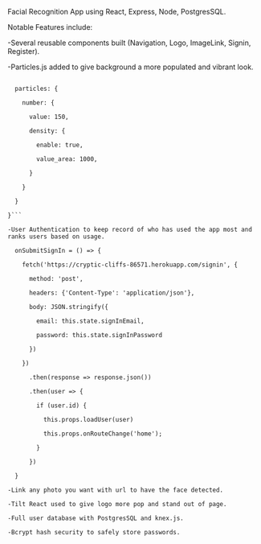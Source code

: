 Facial Recognition App using React, Express, Node, PostgresSQL.


Notable Features include:

-Several reusable components built (Navigation, Logo, ImageLink, Signin, Register).

-Particles.js added to give background a more populated and vibrant look.

```const particlesOptions = {

  particles: {
  
    number: {
    
      value: 150,
      
      density: {
      
        enable: true,
        
        value_area: 1000,
        
      }
      
    }
    
  }
  
}```

-User Authentication to keep record of who has used the app most and ranks users based on usage.

  onSubmitSignIn = () => {

    fetch('https://cryptic-cliffs-86571.herokuapp.com/signin', {
    
      method: 'post',
      
      headers: {'Content-Type': 'application/json'},
      
      body: JSON.stringify({
      
        email: this.state.signInEmail,
        
        password: this.state.signInPassword
        
      })
      
    })
    
      .then(response => response.json())
      
      .then(user => {
      
        if (user.id) {
        
          this.props.loadUser(user)
          
          this.props.onRouteChange('home');
          
        }
        
      })
      
  }

-Link any photo you want with url to have the face detected.

-Tilt React used to give logo more pop and stand out of page.

-Full user database with PostgresSQL and knex.js.

-Bcrypt hash security to safely store passwords.


